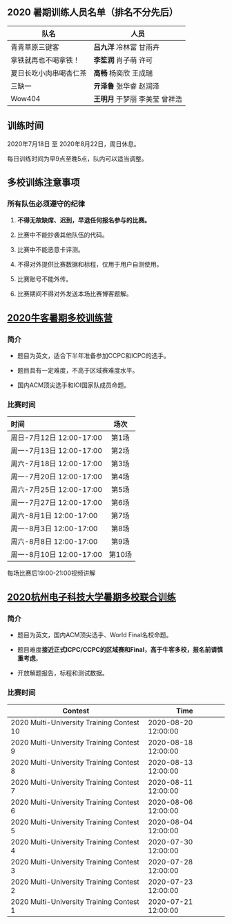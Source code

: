 ## 2020 暑期训练人员名单（排名不分先后）
|队名|人员|
|----|----|
|青青草原三键客|**吕九洋** 冷林富 甘雨卉|
|拿铁就再也不喝拿铁！|**李笙润** 肖子萌 许可|
|夏日长吃小肉串喝杏仁茶|**高畅** 杨奕欣 王成瑞|
|三缺一|**亓泽鲁** 张华睿 赵润泽|
|Wow404|**王明月** 于梦丽 李美莹 曾祥浩 |

## 训练时间
2020年7月18日 至 2020年8月22日，周日休息。

每日训练时间为早9点至晚5点，队内可以适当调整。

## 多校训练注意事项


### 所有队伍必须遵守的纪律

1.  **不得无故缺席、迟到，早退任何报名参与的比赛。**

2. 比赛中不能抄袭其他队伍的代码。

3. 比赛中不能恶意卡评测。

4. 不得对外提供比赛数据和标程，仅用于用户自测使用。
   
5. 比赛账号不能外传。

6. 比赛期间不得对外发送本场比赛博客题解。

## [2020牛客暑期多校训练营](https://ac.nowcoder.com/acm/contest/vip-index?&headNav=www)

### 简介
- 题目为英文，适合下半年准备参加CCPC和ICPC的选手。

- 题目具有一定难度，不高于区域赛难度水平。
- 国内ACM顶尖选手和IOI国家队成员命题。

### 比赛时间

| 时间                 |  场次  |
|:---|:--:|
| 周日\-7月12日 12:00\-17:00 | 第1场 |
| 周一\-7月13日 12:00\-17:00 | 第2场 |
| 周六\-7月18日 12:00\-17:00 | 第3场 |
| 周一\-7月20日 12:00\-17:00 | 第4场 |
| 周六\-7月25日 12:00\-17:00 | 第5场 |
| 周一\-7月27日 12:00\-17:00 | 第6场 |
| 周六\-8月1日 12:00\-17:00  | 第7场 |
| 周一\-8月3日 12:00\-17:00  | 第8场 |
| 周六\-8月8日 12:00\-17:00  | 第9场 |
| 周一\-8月10日 12:00\-17:00 | 第10场 |

每场比赛后19:00-21:00视频讲解


## [2020杭州电子科技大学暑期多校联合训练](http://acm.hdu.edu.cn/contests/contest_list.php)
### 简介
- 题目为英文，国内ACM顶尖选手、World Final名校命题。

- 题目难度**接近正式ICPC/CCPC的区域赛和Final，高于牛客多校，报名前请慎重考虑**。
  
- 开放解题报告，标程和测试数据。
### 比赛时间

|Contest|Time|
|--------------------------------------------|-----------------------|
| 2020 Multi\-University Training Contest 10 | 2020\-08\-20 12:00:00 |
| 2020 Multi\-University Training Contest 9  | 2020\-08\-18 12:00:00 |
| 2020 Multi\-University Training Contest 8  | 2020\-08\-13 12:00:00 |
| 2020 Multi\-University Training Contest 7  | 2020\-08\-11 12:00:00 |
| 2020 Multi\-University Training Contest 6  | 2020\-08\-06 12:00:00 |
| 2020 Multi\-University Training Contest 5  | 2020\-08\-04 12:00:00 |
| 2020 Multi\-University Training Contest 4  | 2020\-07\-30 12:00:00 |
| 2020 Multi\-University Training Contest 3  | 2020\-07\-28 12:00:00 |
| 2020 Multi\-University Training Contest 2  | 2020\-07\-23 12:00:00 |
| 2020 Multi\-University Training Contest 1  | 2020\-07\-21 12:00:00 |
